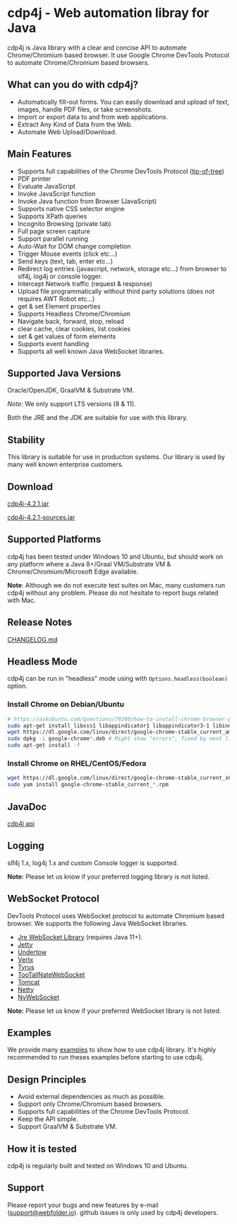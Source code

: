 cdp4j - Web automation libray for Java
======================================

cdp4j is Java library with a clear and concise API to automate Chrome/Chromium based browser. It use Google Chrome DevTools Protocol to automate Chrome/Chromium based browsers.

What can you do with cdp4j?
---------------------------
* Automatically fill-out forms. You can easily download and upload of text, images, handle PDF files, or take screenshots.
* Import or export data to and from web applications.
* Extract Any Kind of Data from the Web.
* Automate Web Upload/Download.

Main Features
-------------
* Supports full capabilities of the Chrome DevTools Protocol ([tip-of-tree](https://chromedevtools.github.io/debugger-protocol-viewer/tot/))
* PDF printer
* Evaluate JavaScript
* Invoke JavaScript function
* Invoke Java function from Browser (JavaScript)
* Supports native CSS selector engine
* Supports XPath queries
* Incognito Browsing (private tab)
* Full page screen capture
* Support parallel running
* Auto-Wait for DOM change completion
* Trigger Mouse events (click etc...)
* Send keys (text, tab, enter etc...)
* Redirect log entries (javascript, network, storage etc...) from browser to slf4j, log4j or console logger.
* Intercept Network traffic (request & response)
* Upload file programmatically without third party solutions (does not requires AWT Robot etc...)
* get & set Element properties
* Supports Headless Chrome/Chromium
* Navigate back, forward, stop, reload
* clear cache, clear cookies, list cookies
* set & get values of form elements
* Supports event handling
* Supports all well known Java WebSocket libraries.

Supported Java Versions
-----------------------

Oracle/OpenJDK, GraalVM & Substrate VM.

_Note_: We only support LTS versions (8 & 11).

Both the JRE and the JDK are suitable for use with this library.

Stability
---------
This library is suitable for use in production systems. Our library is used by many well known enterprise customers.

Download
--------
[cdp4j-4.2.1.jar](https://github.com/webfolderio/cdp4j/releases/download/4.2.1/cdp4j-4.2.1.jar)

[cdp4j-4.2.1-sources.jar](https://github.com/webfolderio/cdp4j/releases/download/4.2.1/cdp4j-4.2.1-sources.jar)

Supported Platforms
-------------------
cdp4j has been tested under Windows 10 and Ubuntu, but should work on any platform where a Java 8+/Graal VM/Substrate VM & Chrome/Chromium/Microsoft Edge available.

__Note__: Although we do not execute test suites on Mac, many customers run cdp4j without any problem. Please do not hesitate to report bugs related with Mac.

Release Notes
-------------
[CHANGELOG.md](https://github.com/webfolderio/cdp4j/blob/master/CHANGELOG.md)

Headless Mode
-------------
cdp4j can be run in "headless" mode using with `Options.headless(boolean)` option.

### Install Chrome on Debian/Ubuntu

```bash
# https://askubuntu.com/questions/79280/how-to-install-chrome-browser-properly-via-command-line
sudo apt-get install libxss1 libappindicator1 libappindicator3-1 libindicator7
wget https://dl.google.com/linux/direct/google-chrome-stable_current_amd64.deb
sudo dpkg -i google-chrome*.deb # Might show "errors", fixed by next line
sudo apt-get install -f
```

### Install Chrome on RHEL/CentOS/Fedora
```bash
wget https://dl.google.com/linux/direct/google-chrome-stable_current_x86_64.rpm
sudo yum install google-chrome-stable_current_*.rpm
```

JavaDoc
-------
[cdp4j api](https://webfolder.io/cdp4j/javadoc/index.html)

Logging
-------
slf4j 1.x, log4j 1.x and custom Console logger is supported.

__Note:__ Please let us know if your preferred logging library is not listed.

WebSocket Protocol
------------------
DevTools Protocol uses WebSocket protocol to automate Chromium based browser. We supports the following Java WebSocket libraries.

* [Jre WebSocket Library](https://github.com/webfolderio/cdp4j/blob/master/src/test/java/io/webfolder/cdp/sample/JreWebSocketConnection.java) (requires Java 11+).
* [Jetty](https://github.com/webfolderio/cdp4j/blob/master/src/test/java/io/webfolder/cdp/sample/JettyWebSocketConnection.java)
* [Undertow](https://github.com/webfolderio/cdp4j/blob/master/src/test/java/io/webfolder/cdp/sample/UndertowWebSocketConnection.java)
* [Vertx](https://github.com/webfolderio/cdp4j/blob/master/src/test/java/io/webfolder/cdp/sample/VertxWebSocketConnection.java)
* [Tyrus](https://github.com/webfolderio/cdp4j/blob/master/src/test/java/io/webfolder/cdp/sample/TyrusWebSocketConnection.java)
* [TooTallNateWebSocket](https://github.com/webfolderio/cdp4j/blob/master/src/test/java/io/webfolder/cdp/sample/TooTallNateWebSocketConnection.java)
* [Tomcat](https://github.com/webfolderio/cdp4j/blob/master/src/test/java/io/webfolder/cdp/sample/TomcatWebSocketConnection.java)
* [Netty](https://github.com/webfolderio/cdp4j/blob/master/src/test/java/io/webfolder/cdp/sample/NettyWebSocketConnection.java)
* [NvWebSocket](https://github.com/webfolderio/cdp4j/blob/master/src/test/java/io/webfolder/cdp/sample/NvWebSocketConnection.java)

__Note:__ Please let us know if your preferred WebSocket library is not listed.

Examples
-------
We provide many [examples](https://github.com/webfolderio/cdp4j/tree/master/src/test/java/io/webfolder/cdp/sample) to show how to use cdp4j library. It's highly recommended to run theses examples before starting to use cdp4j.

Design Principles
-----------------
* Avoid external dependencies as much as possible.
* Support only Chrome/Chromium based browsers.
* Supports full capabilities of the Chrome DevTools Protocol.
* Keep the API simple.
* Support GraalVM & Substrate VM.

How it is tested
----------------
cdp4j is regularly built and tested on Windows 10 and Ubuntu.

Support
-------
Please report your bugs and new features by e-mail ([support@webfolder.io](mailto:support@webfolder.io)). github issues is only used by cdp4j developers.
